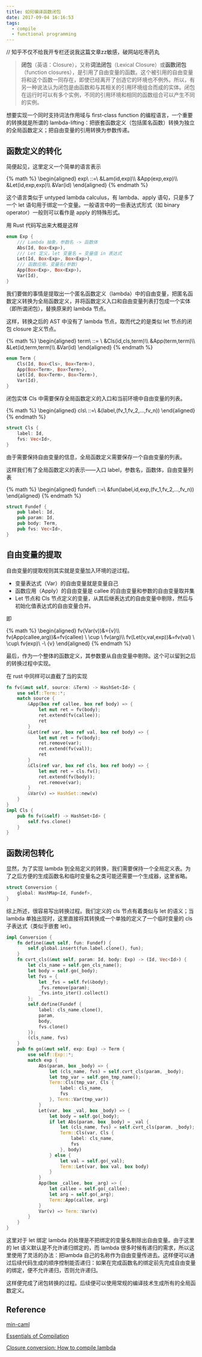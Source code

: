 ```yaml
---
title: 如何编译函数闭包
date: 2017-09-04 16:16:53
tags:
  - compile
  - functional programming
---
```


// 知乎不仅不给我开专栏还说我这篇文章zz敏感，破网站吃枣药丸

>  **闭包**（英语：Closure），又称**词法闭包**（Lexical Closure）或**函数闭包**（function closures），是引用了自由变量的函数。这个被引用的自由变量将和这个函数一同存在，即使已经离开了创造它的环境也不例外。所以，有另一种说法认为闭包是由函数和与其相关的引用环境组合而成的实体。闭包在运行时可以有多个实例，不同的引用环境和相同的函数组合可以产生不同的实例。

想要实现一个同时支持词法作用域与 first-class function 的编程语言，一个重要的转换就是所谓的 lambda-lifting：把嵌套函数定义（包括匿名函数）转换为独立的全局函数定义；把自由变量的引用转换为参数传递。

<!--more-->

## 函数定义的转化

简便起见，这里定义一个简单的语言表示

{% math %}
\begin{aligned}
exp\ ::=\ &Lam(id,exp)\\\\
&App(exp,exp)\\\\
&Let(id,exp,exp)\\\\
&Var(id)
\end{aligned}
{% endmath %}

这个语言类似于 untyped lambda calculus，有 lambda、apply 语句，只是多了一个 let 语句用于绑定一个变量。一般语言中的一些表达式形式（如 binary operator）一般则可以看作是 apply 的特殊形式。

用 Rust 代码写出来大概是这样

```rust
enum Exp {
    /// Lambda 抽象，参数名 -> 函数体
    Abs(Id, Box<Exp>),
    /// Let 定义，let 变量名 = 变量值 in 表达式
    Let(Id, Box<Exp>, Box<Exp>),
    /// 函数应用，变量名(参数)
    App(Box<Exp>, Box<Exp>)，
    Var(Id),
}
```

我们要做的事情是提取出一个匿名函数定义（lambda）中的自由变量，把匿名函数定义转换为全局函数定义，并将函数定义入口和自由变量列表打包成一个实体（即所谓闭包），替换原来的 lambda 节点。

这样，转换之后的 AST 中没有了 lambda 节点，取而代之的是类似 let 节点的闭包 closure 定义节点。

{% math %}
\begin{aligned}
term\ ::= \ &Cls(id,cls,term)\\\\
&App(term,term)\\\\
&Let(id,term,term)\\\\
&Var(id)
\end{aligned}
{% endmath %}

```rust
enum Term {
    Cls(Id, Box<Cls>, Box<Term>),
    App(Box<Term>, Box<Term>),
    Let(Id, Box<Term>, Box<Term>),
    Var(Id),
}
```

闭包实体 Cls 中需要保存全局函数定义的入口和当前环境中自由变量的列表。

{% math %}
\begin{aligned}
cls\ ::=\ &(label,(fv_1,fv_2,...,fv_n))
\end{aligned}
{% endmath %}

```rust
struct Cls {
    label: Id,
    fvs: Vec<Id>,
}
```

由于需要保持自由变量的信息，全局函数定义需要保存一个自由变量的列表。

这样我们有了全局函数定义的表示——入口 label，参数名，函数体，自由变量列表

{% math %}
\begin{aligned}
fundef\ ::=\ &fun(label,id,exp,(fv_1,fv_2,...,fv_n))
\end{aligned}
{% endmath %}

```rust
struct Fundef {
    pub label: Id,
    pub param: Id,
    pub body: Term,
    pub fvs: Vec<Id>,
}
```

## 自由变量的提取

自由变量的提取规则其实就是变量加入环境的逆过程。

- 变量表达式（Var）的自由变量就是变量自己
- 函数应用（Apply）的自由变量是 callee 的自由变量和参数的自由变量取并集
- Let 节点和 Cls 节点定义的变量，从其后继表达式的自由变量中剔除，然后与初始化值表达式的自由变量合并。

即

{% math %}
\begin{aligned}
fv(Var(v))&=\{v\}\\\\
fv(App(callee,arg))&=fv(callee) \ \cup \ fv(arg)\\\\
fv(Let(v,val,exp))&=fv(val) \ \cup\ fv(exp)\ -\ \{v\}
\end{aligned}
{% endmath %}

最后，作为一个整体的函数定义，其参数要从自由变量中剔除。这个可以留到之后的转换过程中实现。

在 rust 中同样可以直截了当的实现

```rust
fn fv(&mut self, source: &Term) -> HashSet<Id> {
    use self::Term::*;
    match source {
        &App(box ref callee, box ref body) => {
            let mut ret = fv(body);
            ret.extend(fv(callee));
            ret
        }
        &Let(ref var, box ref val, box ref body) => {
            let mut ret = fv(body);
            ret.remove(var);
            ret.extend(fv(val));
            ret
        }
        &Cls(ref var, box ref cls, box ref body) => {
            let mut ret = cls.fv();
            ret.extend(fv(body));
            ret.remove(var);
        }
        &Var(v) => HashSet::new(v)
    }
}
impl Cls {
    pub fn fv(&self) -> HashSet<Id> {
        self.fvs.clone()
    }
}
```

## 函数闭包转化

显然，为了实现 lambda 到全局定义的转换，我们需要保持一个全局定义表。为了之后方便的生成函数名和临时变量名之类可能还需要一个生成器，这里省略。

```rust
struct Conversion {
    global: HashMap<Id, Fundef>,
}
```

综上所述，很容易写出转换过程。我们定义的 cls 节点有着类似与 let 的语义；当 lambda 单独出现时，这里直接将其转换成一个单独的定义了一个临时变量的 cls 子表达式（类似于嵌套 let）。

```rust
impl Conversion {
    fn define(&mut self, fun: Fundef) {
        self.global.insert(fun.label.clone(), fun);
    }
    fn cvrt_cls(&mut self, param: Id, body: Exp) -> (Id, Vec<Id>) {
        let cls_name = self.gen_cls_name();
        let body = self.go(_body);
        let fvs = {
            let _fvs = self.fv(&body);
            _fvs.remove(param);
            _fvs.into_iter().collect()
        };
        self.define(Fundef {
            label: cls_name.clone(),
            param,
            body,
            fvs.clone()
        });
        (cls_name, fvs)
    }
    pub fn go(&mut self, exp: Exp) -> Term {
        use self::Exp::*;
        match exp {
            Abs(param, box _body) => {
                let (cls_name, fvs) = self.cvrt_cls(param, _body);
                let tmp_var = self.gen_tmp_name();
                Term::Cls(tmp_var, Cls {
                    label: cls_name,
                    fvs
                }, Term::Var(tmp_var))
            }
            Let(var, box _val, box _body) => {
                let body = self.go(_body);
                if let Abs(param, box _body) = _val {
                    let (cls_name, fvs) = self.cvrt_cls(param, _body);
                    Term::Cls(var, Cls {
                        label: cls_name,
                        fvs
                    }, body)
                } else {
                    let val = self.go(_val);
                    Term::Let(var, box val, box body)
                }
            }
            App(box _callee, box _arg) => {
                let callee = self.go(_callee);
                let arg = self.go(_arg);
                Term::App(callee, arg)
            }
            Var(v) => Term::Var(v)
        }
    }
}
```

这里对于 let 绑定 lambda 的处理是不把绑定的变量名剔除出自由变量。由于这里的 let 语义默认是不允许递归绑定的，而 lambda 很多时候有递归的需求，所以这里使用了灵活的办法：把lambda 自己的名称作为自由变量传进去。这样便可以通过后续代码生成的顺序控制能否递归：如果在完成函数名的绑定前先完成自由变量的绑定，便不允许递归，否则允许递归。


这样便完成了闭包转换的过程。后续便可以使用常规的编译技术生成所有的全局函数定义。

## Reference

[min-caml](http://link.zhihu.com/?target=https%3A//github.com/esumii/min-caml)

[Essentials of Compilation](http://link.zhihu.com/?target=https%3A//jeapostrophe.github.io/courses/2017/spring/406/notes/book.pdf)

[Closure conversion: How to compile lambda](http://link.zhihu.com/?target=http%3A//matt.might.net/articles/closure-conversion/)